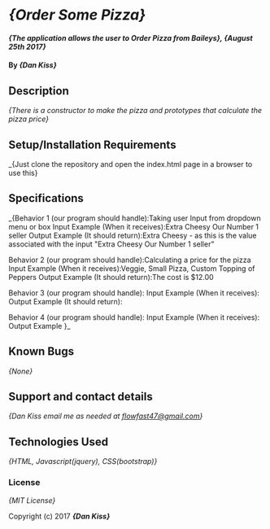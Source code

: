 # _{Order Some Pizza}_

#### _{The application allows the user to Order Pizza from Baileys}, {August 25th 2017}_

#### By _**{Dan Kiss}**_

## Description

_{There is a constructor to make the pizza and prototypes that calculate the pizza price}_

## Setup/Installation Requirements

_{Just clone the repository and open the index.html page in a browser to use this}

## Specifications

_{Behavior 1 (our program should handle):Taking user Input from dropdown menu or box
  Input Example (When it receives):Extra Cheesy Our Number 1 seller
  Output Example (It should return):Extra Cheesy - as this is the value associated with the input "Extra Cheesy Our Number 1 seller"

  Behavior 2 (our program should handle):Calculating a price for the pizza
  Input Example (When it receives):Veggie, Small Pizza, Custom Topping of Peppers
  Output Example (It should return):The cost is $12.00

  Behavior 3 (our program should handle):
  Input Example (When it receives):
  Output Example (It should return):

  Behavior 4 (our program should handle):
  Input Example (When it receives):
  Output Example
  }_

## Known Bugs

_{None}_

## Support and contact details

_{Dan Kiss email me as needed at flowfast47@gmail.com}_

## Technologies Used

_{HTML, Javascript(jquery), CSS(bootstrap)}_

### License

*{MIT License}*

Copyright (c) 2017 **_{Dan Kiss}_**
